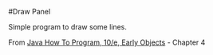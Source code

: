 #Draw Panel

Simple program to draw some lines.

From <a href="http://www.amazon.com/Java-Program-Early-Objects-Edition/dp/0133807800">Java How To Program, 10/e, Early Objects</a> - Chapter 4
